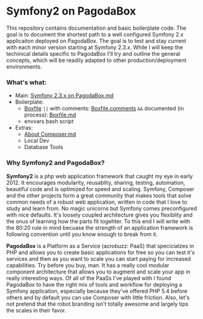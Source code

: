 Symfony2 on PagodaBox
====================

This repository contains documentation and basic boilerplate code. The goal is to document the shortest path to a well configured Symfony 2.x applicaiton deployed on PagodaBox. The goal is to test and stay current with each minor version starting at Symfony 2.3.x. While I will keep the techinical details specific to PagodaBox I'll try and outline the general concepts, which will be readily adapted to other production/deployment environments.

### What's what:

* Main: [Symfony 2.3.x on PagodaBox.md](Symfony%202.3.x%20on%20PagodaBox.md)
* Boilerplate: 
  - [Boxfile](Boxfile) `||` with comments: [Boxfile.comments](Boxfile.comments) `&&` documented (in process): [Boxfile.md](Boxfile.md)
  - envvars bash script
* Extras: 
  - [About Composer.md](About%20Composer.md)
  - Local Dev
  - Database Tools

### Why Symfony2 and PagodaBox?

**Symfony2** is a php web application framework that caught my eye in early 2012. It encourages modularity, reusablity, sharing, testing, automation, beautiful code and is optimized for speed and scaling. Symfony, Composer and the other projects form a great community that makes tools that solve common needs of a robust web application, written in code that I love to study and learn from. No magic unicorns but Symfony comes preconfigured with nice defaults. It's loosely coupled architecture gives you flexiblity and the onus of learning how the parts fit togehter. To this end I will write with the 80:20 rule in mind becuase the strength of an application framework is following convention until you know enough to break from it.

**PagodaBox** is a Platform as a Service (acrobuzz: PaaS) that specicialzes in PHP and allows you to create basic applications for free so you can test it's services and then as you want to scale you can start paying for increased capabilities. Try before you buy, man. It has a really cool modular component architecture that allows you to augment and scale your app in really interesting ways. Of all of the PaaSs I've played with I found PagodaBox to have the right mix of tools and workflow for deploying a Symfony application, especially because they've offered PHP 5.4 before others and by default you can use Composer with little friction. Also, let's not pretend that the robot branding isn't totally awesome and largely tips the scales in their favor.